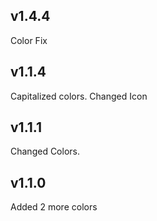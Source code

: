 ## v1.4.4
Color Fix


## v1.1.4
Capitalized colors. Changed Icon


## v1.1.1
Changed Colors.


## v1.1.0

Added 2 more colors
